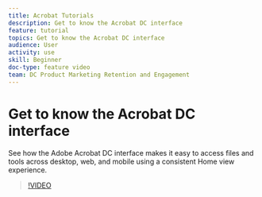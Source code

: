 ```yaml
---
title: Acrobat Tutorials
description: Get to know the Acrobat DC interface
feature: tutorial
topics: Get to know the Acrobat DC interface
audience: User
activity: use
skill: Beginner
doc-type: feature video
team: DC Product Marketing Retention and Engagement
---
```


# Get to know the Acrobat DC interface

See how the Adobe Acrobat DC interface makes it easy to access files and tools across desktop, web, and mobile using a consistent Home view experience.

>[!VIDEO](https://video.tv.adobe.com/v/23590/?learn=on?hidetitle=true)
